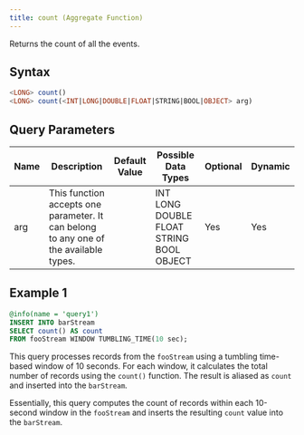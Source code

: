 ```yaml
---
title: count (Aggregate Function)
---
```


Returns the count of all the events.

## Syntax

```sql
<LONG> count()
<LONG> count(<INT|LONG|DOUBLE|FLOAT|STRING|BOOL|OBJECT> arg)
```

## Query Parameters

| Name | Description   | Default Value | Possible Data Types                      | Optional | Dynamic |
|------|-----------------------|---------------|-----------------------|----------|---------|
| arg  | This function accepts one parameter. It can belong to any one of the available types. |               | INT LONG DOUBLE FLOAT STRING BOOL OBJECT | Yes      | Yes     |

## Example 1

```sql
@info(name = 'query1')
INSERT INTO barStream
SELECT count() AS count
FROM fooStream WINDOW TUMBLING_TIME(10 sec);
```

This query processes records from the `fooStream` using a tumbling time-based window of 10 seconds. For each window, it calculates the total number of records using the `count()` function. The result is aliased as `count` and inserted into the `barStream`.

Essentially, this query computes the count of records within each 10-second window in the `fooStream` and inserts the resulting `count` value into the `barStream`.

